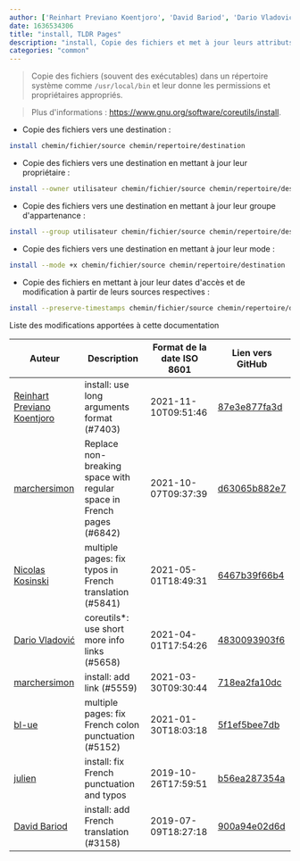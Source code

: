 ```yaml
---
author: ['Reinhart Previano Koentjoro', 'David Bariod', 'Dario Vladović', 'Nicolas Kosinski', 'bl-ue', 'marchersimon', 'julien']
date: 1636534306
title: "install, TLDR Pages"
description: "install, Copie des fichiers et met à jour leurs attributs."
categories: "common"
---
```

> Copie des fichiers (souvent des exécutables) dans un répertoire système comme `/usr/local/bin` et leur donne les permissions et propriétaires appropriés.

> Plus d'informations : <https://www.gnu.org/software/coreutils/install>.

- Copie des fichiers vers une destination :

```bash
install chemin/fichier/source chemin/repertoire/destination
```

- Copie des fichiers vers une destination en mettant à jour leur propriétaire :

```bash
install --owner utilisateur chemin/fichier/source chemin/repertoire/destination
```

- Copie des fichiers vers une destination en mettant à jour leur groupe d'appartenance :

```bash
install --group utilisateur chemin/fichier/source chemin/repertoire/destination
```

- Copie des fichiers vers une destination en mettant à jour leur mode :

```bash
install --mode +x chemin/fichier/source chemin/repertoire/destination
```

- Copie des fichiers en mettant à jour leur dates d'accès et de modification à partir de leurs sources respectives :

```bash
install --preserve-timestamps chemin/fichier/source chemin/repertoire/destination
```
Liste des modifications apportées à cette documentation


Auteur | Description | Format de la date ISO 8601 | Lien vers GitHub
------|-----|-----|-----
[Reinhart Previano Koentjoro](mailto:reinhart_previano@yahoo.com) | install: use long arguments format (#7403) | 2021-11-10T09:51:46 | [87e3e877fa3d](https://github.com/tldr-pages/tldr/commit/87e3e877fa3d6c0d7d2a7fe5100c908c76de8f57)
[marchersimon](mailto:50295997+marchersimon@users.noreply.github.com) | Replace non-breaking space with regular space in French pages (#6842) | 2021-10-07T09:37:39 | [d63065b882e7](https://github.com/tldr-pages/tldr/commit/d63065b882e77c3d3361e76cfa7f28bf5415832e)
[Nicolas Kosinski](mailto:nicokosi@yahoo.com) | multiple pages: fix typos in French translation (#5841) | 2021-05-01T18:49:31 | [6467b39f66b4](https://github.com/tldr-pages/tldr/commit/6467b39f66b40110a64d13af20f1a7ab27380fa9)
[Dario Vladović](mailto:d.vladimyr@gmail.com) | coreutils*: use short more info links (#5658) | 2021-04-01T17:54:26 | [4830093903f6](https://github.com/tldr-pages/tldr/commit/4830093903f66ccf3ebbc2ecf477286e45edac59)
[marchersimon](mailto:50295997+marchersimon@users.noreply.github.com) | install: add link (#5559) | 2021-03-30T09:30:44 | [718ea2fa10dc](https://github.com/tldr-pages/tldr/commit/718ea2fa10dc125e48e3fb10b3e8b8adbb86c0d0)
[bl-ue](mailto:54780737+bl-ue@users.noreply.github.com) | multiple pages: fix French colon punctuation (#5152) | 2021-01-30T18:03:18 | [5f1ef5bee7db](https://github.com/tldr-pages/tldr/commit/5f1ef5bee7dba1b2749d25e4d0a7be22c89cf8b4)
[julien](mailto:git@julienc.io) | install: fix French punctuation and typos | 2019-10-26T17:59:51 | [b56ea287354a](https://github.com/tldr-pages/tldr/commit/b56ea287354acade198e9edaaaf296c130f04d79)
[David Bariod](mailto:davidriod@googlemail.com) | install: add French translation (#3158) | 2019-07-09T18:27:18 | [900a94e02d6d](https://github.com/tldr-pages/tldr/commit/900a94e02d6dbe4b6bf5a067d697793eea0d5eb6)

